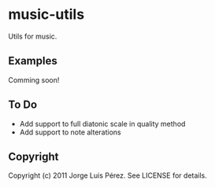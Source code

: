 music-utils
=========

Utils for music.

Examples
--------
  Comming soon!

To Do
-----
  * Add support to full diatonic scale in quality method  
  * Add support to note alterations

Copyright
---------

Copyright (c) 2011 Jorge Luis Pérez. See LICENSE for details.

